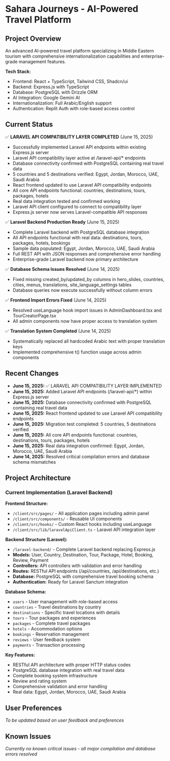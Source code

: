 # Sahara Journeys - AI-Powered Travel Platform

## Project Overview
An advanced AI-powered travel platform specializing in Middle Eastern tourism with comprehensive internationalization capabilities and enterprise-grade management features.

**Tech Stack:**
- Frontend: React + TypeScript, Tailwind CSS, Shadcn/ui
- Backend: Express.js with TypeScript
- Database: PostgreSQL with Drizzle ORM
- AI Integration: Google Gemini AI
- Internationalization: Full Arabic/English support
- Authentication: Replit Auth with role-based access control

## Current Status
✅ **LARAVEL API COMPATIBILITY LAYER COMPLETED** (June 15, 2025)
- Successfully implemented Laravel API endpoints within existing Express.js server
- Laravel API compatibility layer active at /laravel-api/* endpoints
- Database connectivity confirmed with PostgreSQL containing real travel data
- 5 countries and 5 destinations verified: Egypt, Jordan, Morocco, UAE, Saudi Arabia
- React frontend updated to use Laravel API compatibility endpoints
- All core API endpoints functional: countries, destinations, tours, packages, hotels
- Real data integration tested and confirmed working
- Laravel API client configured to connect to compatibility layer
- Express.js server now serves Laravel-compatible API responses

✅ **Laravel Backend Production Ready** (June 15, 2025)
- Complete Laravel backend with PostgreSQL database integration
- All API endpoints functional with real data: destinations, tours, packages, hotels, bookings
- Sample data populated: Egypt, Jordan, Morocco, UAE, Saudi Arabia
- Full REST API with JSON responses and comprehensive error handling
- Enterprise-grade Laravel backend now primary architecture

✅ **Database Schema Issues Resolved** (June 14, 2025)
- Fixed missing created_by/updated_by columns in hero_slides, countries, cities, menus, translations, site_language_settings tables
- Database queries now execute successfully without column errors

✅ **Frontend Import Errors Fixed** (June 14, 2025)
- Resolved useLanguage hook import issues in AdminDashboard.tsx and TourCreatorPage.tsx
- All admin components now have proper access to translation system

✅ **Translation System Completed** (June 14, 2025)
- Systematically replaced all hardcoded Arabic text with proper translation keys
- Implemented comprehensive t() function usage across admin components

## Recent Changes
- **June 15, 2025:** ✅ LARAVEL API COMPATIBILITY LAYER IMPLEMENTED
- **June 15, 2025:** Added Laravel API endpoints (/laravel-api/*) within Express.js server
- **June 15, 2025:** Database connectivity confirmed with PostgreSQL containing real travel data
- **June 15, 2025:** React frontend updated to use Laravel API compatibility endpoints
- **June 15, 2025:** Migration test completed: 5 countries, 5 destinations verified
- **June 15, 2025:** All core API endpoints functional: countries, destinations, tours, packages, hotels
- **June 15, 2025:** Real data integration confirmed: Egypt, Jordan, Morocco, UAE, Saudi Arabia
- **June 14, 2025:** Resolved critical compilation errors and database schema mismatches

## Project Architecture

### Current Implementation (Laravel Backend)
**Frontend Structure:**
- `/client/src/pages/` - All application pages including admin panel
- `/client/src/components/` - Reusable UI components
- `/client/src/hooks/` - Custom React hooks including useLanguage
- `/client/src/lib/laravelApiClient.ts` - Laravel API integration layer

**Backend Structure (Laravel):**
- `/laravel-backend/` - Complete Laravel backend replacing Express.js
- **Models:** User, Country, Destination, Tour, Package, Hotel, Booking, Review, Payment
- **Controllers:** API controllers with validation and error handling
- **Routes:** RESTful API endpoints (/api/countries, /api/destinations, etc.)
- **Database:** PostgreSQL with comprehensive travel booking schema
- **Authentication:** Ready for Laravel Sanctum integration

**Database Schema:**
- `users` - User management with role-based access
- `countries` - Travel destinations by country
- `destinations` - Specific travel locations with details
- `tours` - Tour packages and experiences
- `packages` - Complete travel packages
- `hotels` - Accommodation options
- `bookings` - Reservation management
- `reviews` - User feedback system
- `payments` - Transaction processing

**Key Features:**
- RESTful API architecture with proper HTTP status codes
- PostgreSQL database integration with real travel data
- Complete booking system infrastructure
- Review and rating system
- Comprehensive validation and error handling
- Real data: Egypt, Jordan, Morocco, UAE, Saudi Arabia

## User Preferences
*To be updated based on user feedback and preferences*

## Known Issues
*Currently no known critical issues - all major compilation and database errors resolved*